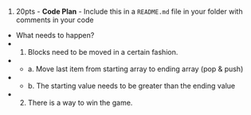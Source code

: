 1. 20pts - **Code Plan** - Include this in a `README.md` file in your folder with comments in your code

- What needs to happen?
- 1. Blocks need to be moved in a certain fashion.
- - a. Move last item from starting array to ending array (pop & push)
- - b. The starting value needs to be greater than the ending value
- 2. There is a way to win the game.

